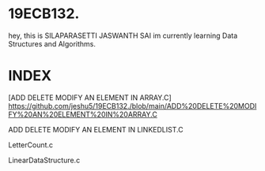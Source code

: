 # 19ECB132.
hey, this is SILAPARASETTI JASWANTH SAI
im currently learning  Data Structures and Algorithms.
# INDEX
[ADD DELETE MODIFY AN ELEMENT IN ARRAY.C] https://github.com/jeshu5/19ECB132./blob/main/ADD%20DELETE%20MODIFY%20AN%20ELEMENT%20IN%20ARRAY.C

ADD DELETE MODIFY AN ELEMENT IN LINKEDLIST.C

LetterCount.c

LinearDataStructure.c
